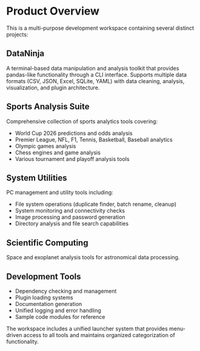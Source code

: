 # Product Overview

This is a multi-purpose development workspace containing several distinct projects:

## DataNinja
A terminal-based data manipulation and analysis toolkit that provides pandas-like functionality through a CLI interface. Supports multiple data formats (CSV, JSON, Excel, SQLite, YAML) with data cleaning, analysis, visualization, and plugin architecture.

## Sports Analysis Suite
Comprehensive collection of sports analytics tools covering:
- World Cup 2026 predictions and odds analysis
- Premier League, NFL, F1, Tennis, Basketball, Baseball analytics
- Olympic games analysis
- Chess engines and game analysis
- Various tournament and playoff analysis tools

## System Utilities
PC management and utility tools including:
- File system operations (duplicate finder, batch rename, cleanup)
- System monitoring and connectivity checks
- Image processing and password generation
- Directory analysis and file search capabilities

## Scientific Computing
Space and exoplanet analysis tools for astronomical data processing.

## Development Tools
- Dependency checking and management
- Plugin loading systems
- Documentation generation
- Unified logging and error handling
- Sample code modules for reference

The workspace includes a unified launcher system that provides menu-driven access to all tools and maintains organized categorization of functionality.